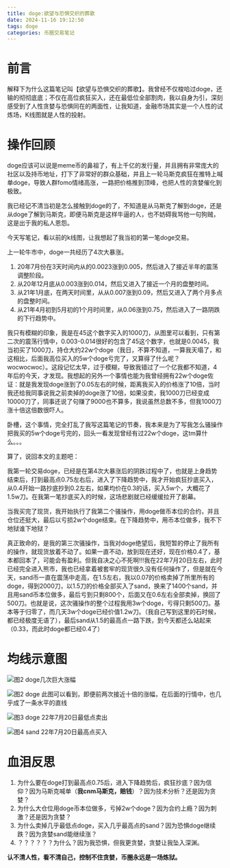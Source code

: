 ```yaml
---
title: doge:欲望与恐惧交织的葬歌
date: 2024-11-16 19:12:50
tags: doge
categories: 币圈交易笔记
---
```


# 前言

解释下为什么这篇笔记叫【欲望与恐惧交织的葬歌】。我曾经不仅梭哈过doge，还输的彻彻底底；不仅在高位疯狂买入，还在最低位全部割肉，我以自身为引，深刻感受到了人性贪婪与恐惧同在的两面性，让我知道，金融市场其实是一个人性的试炼场，K线图就是人性的投射。

# 操作回顾

doge应该可以说是meme币的鼻祖了，有上千亿的发行量，并且拥有非常庞大的社区以及持币地址，打下了非常好的群众基础，并且上一轮马斯克疯狂在推特上喊单doge，导致人群fomo情绪高涨，一路把价格推到顶峰，也把人性的贪婪催化到极致。

我已经记不清当初是怎么接触到doge的了，不知道是从马斯克了解到doge，还是从doge了解到马斯克，即便马斯克是这样牛逼的人，也不妨碍我骂他一句狗贼，这是出于我的私人恩怨。

今天写笔记，看以前的k线图，让我想起了我当初的第一笔doge交易。

上一轮牛市中，doge一共经历了4次大暴涨。

1. 20年7月份在3天时间内从的0.0023涨到0.005，然后进入了接近半年的震荡调整阶段。
2. 从20年12月底从0.003涨到0.014，然后又进入了接近一个月的盘整时间。
3. 从21年1月底，在两天时间里，从从0.007涨到0.09，然后又进入了两个月多点的盘整时间。
4. 从21年4月初到5月初的1个月时间里，从0.06涨到0.75，然后进入了一路阴跌的下行趋势中。

我只有模糊的印象，我是在45这个数字买入的1000刀，从图里可以看到，只有第二次的震荡行情中，0.003-0.014很好的包含了45这个数字，也就是0.0045，我当初买了1000刀，持仓大约22w个doge（我日，不算不知道，一算我天塌了，和这相比，后面我高位买入的5w个doge亏完了，又算得了什么呢？wocwocwoc）。这段记忆太早，过于模糊，导致我错过了一个亿我都不知道，4年后的今天，才发现。我想起的另外一个事情也能为我曾经拥有22w个doge佐证：就是我发现doge涨到了0.05左右的时候，距离我买入的价格涨了10倍，当时我还给我同事说我之前卖掉的doge涨了10倍，如果没卖，我1000刀已经变成10000刀了，同事还说了句赚了9000也不算多，我说虽然总数不多，但我1000刀涨十倍这倍数很吓人。

卧槽，这个事情，完全打乱了我写这篇笔记的节奏，我本来是为了写我怎么骚操作把我买的5w个doge亏完的，回头一看发现曾经有过22w个doge，这tm算什么。。。

算了，说回本文的主题吧：

我第一轮交易doge，已经是在第4次大暴涨后的阴跌过程中了，也就是上身趋势结束后，打到最高点0.75左右后，进入了下降趋势中，我才开始疯狂抄底买入，从0.4开始一路抄底抄到0.2左右，如果均价在0.3的话，买入5w个，大概花了1.5w刀。在我第一笔抄底买入的时候，这场悲剧就已经缓缓拉开了剧幕。

当我买完了现货，我开始执行了我第二个骚操作，用doge做币本位的合约，并且仓位还挺大，最后以亏损2w个doge结束。在下降趋势中，用币本位做多，我不下地狱谁下地狱？

真正致命的，是我的第三次骚操作，当我对doge绝望后，我短暂的停止了我所有的操作，就现货放着不动了。如果一直不动，放到现在还好，现在价格0.4了，基本都回本了，可能会有盈利。但我自决之心不死啊!!!我在22年7月20日左右，此时已经完全进入熊市，我也已经拿着被套牢的现货很久没有任何操作了，但是就在今天，sand币一直在震荡中走高，在1.5左右，我以0.07的价格卖掉了所里所有的doge，得到2000刀，以1.5刀的价格全部买入了sand，换来了1400个sand，并且用sand币本位做多，最后亏到只剩800个，后面又在0.6左右全部卖掉，换回了500刀。也就是说，这次骚操作的整个过程我用3w个doge，亏得只剩500刀。基本等于归零了，而几天3w个doge已经价值1.2w刀。（我自己写到这里的石时候，都已经极度无语了），最后sand从1.5的最高点一路下跌，到今天都还么站起来（0.33，而此时doge都已经0.4了）

# 均线示意图

![图2 doge几次巨大涨幅](doge1.png)

![图2 doge 此图可以看到，即便前两次接近十倍的涨幅，在后面的行情中，也几乎成了一条水平的直线](doge2.png)

![图3 doge 22年7月20日最低点卖出](doge3.png)

![图4 sand 22年7月20日最高点买入](sand1.png)

# 血泪反思

1. 为什么要在doge打到最高点0.75后，进入下降趋势后，疯狂抄底？因为信仰？因为马斯克喊单（**我cnm马斯克，赔钱**）？因为技术分析？还是因为贪婪？
2. 为什么大仓位用doge币本位做多，亏掉2w个doge？因为合约上瘾？因为刺激？还是因为贪婪？
3. 为什么卖掉几乎最低点doge，买入几乎最高点的sand？因为恐惧doge继续跌？因为贪婪sand能继续涨？
4. ？？？？？？为什么？因为我恐惧，但我更贪婪，贪婪让我坠入深渊。

**认不清人性，看不清自己，控制不住贪婪，币圈永远是一场炼狱。**
